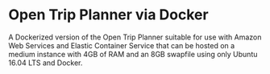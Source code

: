 # Open Trip Planner via Docker

A Dockerized version of the Open Trip Planner suitable for use with Amazon Web Services and Elastic Container Service that can be hosted on a medium instance with 4GB of RAM and an 8GB swapfile using only Ubuntu 16.04 LTS and Docker.
